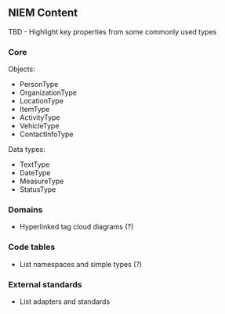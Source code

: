 
## NIEM Content

TBD - Highlight key properties from some commonly used types

### Core

Objects:

- PersonType
- OrganizationType
- LocationType
- ItemType
- ActivityType
- VehicleType
- ContactInfoType

Data types:

- TextType
- DateType
- MeasureType
- StatusType

### Domains

- Hyperlinked tag cloud diagrams (?)

### Code tables

- List namespaces and simple types (?)

### External standards

- List adapters and standards
